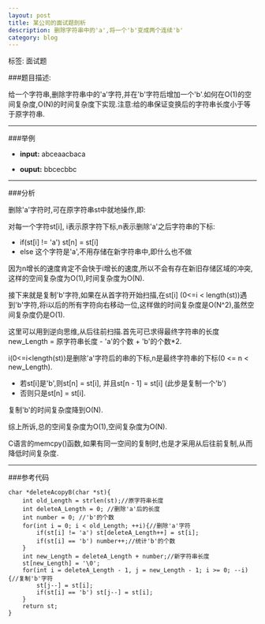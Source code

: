 ```yaml
---
layout: post
title: 某公司的面试题剖析
description: 删除字符串中的'a',将一个'b'变成两个连续'b'
category: blog
---
```


标签: 面试题

###题目描述:

给一个字符串,删除字符串中的'a'字符,并在'b'字符后增加一个'b'.如何在O(1)的空间复杂度,O(N)的时间复杂度下实现.注意:给的串保证变换后的字符串长度小于等于原字符串.

-------
###举例

- **input:** abceaacbaca     

- **ouput:** bbcecbbc


------
###分析

删除'a'字符时,可在原字符串st中就地操作,即:

对每一个字符st[i], i表示原字符下标,n表示删除'a'之后字符串的下标:

-  if(st[i] != 'a') st[n] = st[i]
- else 这个字符是'a',不用存储在新字符串中,即什么也不做

因为n增长的速度肯定不会快于i增长的速度,所以不会有存在新旧存储区域的冲突,这样的空间复杂度为O(1),时间复杂度为O(N).

接下来就是复制'b'字符,如果在从首字符开始扫描,在st[i]  (0<=i < length(st))遇到'b'字符,将i以后的所有字符向右移动一位,这样做的时间复杂度是O(N^2),虽然空间复杂度仍是O(1).

这里可以用到逆向思维,从后往前扫描.首先可已求得最终字符串的长度 new_Length = 原字符串长度 - 'a'的个数 + 'b'的个数*2.

i(0<=i<length(st))是删除'a'字符后的串的下标,n是最终字符串的下标(0 <= n < new_Length).

- 若st[i]是'b',则st[n] = st[i], 并且st[n - 1] = st[i] (此步是复制一个'b')
- 否则只是st[n] = st[i].

复制'b'的时间复杂度降到O(N).

综上所诉,总的空间复杂度为O(1),空间复杂度为O(N).

C语言的memcpy()函数,如果有同一空间的复制时,也是才采用从后往前复制,从而降低时间复杂度.

------
###参考代码

```
char *deleteAcopyB(char *st){
	int old_Length = strlen(st);//原字符串长度
	int deleteA_Length = 0; //删除'a'后的长度
	int number = 0; //'b'的个数
	for(int i = 0; i < old_Length; ++i){//删除'a'字符
		if(st[i] != 'a') st[deleteA_Length++] = st[i];
		if(st[i] == 'b') number++;//统计'b'的个数
	}
	int new_Length = deleteA_Length + number;//新字符串长度
	st[new_Length] = '\0';
	for(int i = deleteA_Length - 1, j = new_Length - 1; i >= 0; --i){//复制'b'字符
		st[j--] = st[i];
		if(st[i] == 'b') st[j--] = st[i];
	}
	return st;
}
```